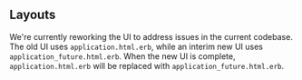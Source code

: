 Layouts
-------

We're currently reworking the UI to address issues in the current codebase. The old UI uses `application.html.erb`, while an interim new UI uses `application_future.html.erb`. When the new UI is complete, `application.html.erb` will be replaced with `application_future.html.erb`.